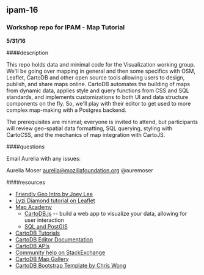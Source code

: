 ## ipam-16
### Workshop repo for IPAM - Map Tutorial
**5/31/16**

####description

This repo holds data and minimal code for the Visualization working group. 
We'll be going over mapping in general and then some specifics with OSM, Leaflet, CartoDB and other open source tools allowing users to design, publish, and share maps online. CartoDB automates the building of maps from dynamic data, applies style and query functions from CSS and SQL standards, and implements customizations to both UI and data structure components on the fly. So, we'll play with their editor to get used to more complex map-making with a Postgres backend. 

The prerequisites are minimal; everyone is invited to attend, but participants will review geo-spatial data formatting, SQL querying, styling with CartoCSS, and the mechanics of map integration with CartoJS.

####questions

Email Aurelia with any issues:

Aurelia Moser
aurelia@mozillafoundation.org
@auremoser

####resources

* [Friendly Geo Intro by Joey Lee](https://github.com/joeyklee/hellowebmaps)
* [Lyzi Diamond tutorial on Leaflet](http://lyzidiamond.com/posts/osgeo-august-meeting)
* [Map Academy](http://academy.cartodb.com)
    + [CartoDB.js](http://academy.cartodb.com/courses/03-cartodbjs-ground-up/lesson-3.html) -- build a web app to visualize your data, allowing for user interaction
	+ [SQL and PostGIS](http://academy.cartodb.com/courses/04-sql-postgis.html)
* [CartoDB Tutorials](http://docs.cartodb.com/tutorials.html)
* [CartoDB Editor Documentation](http://docs.cartodb.com/cartodb-editor.html)
* [CartoDB APIs](http://docs.cartodb.com/cartodb-platform.html)
* [Community help on StackExchange](http://gis.stackexchange.com/questions/tagged/cartodb)
* [CartoDB Map Gallery](http://cartodb.com/gallery/)
* [CartoDB Bootstrap Template by Chris Wong](https://github.com/chriswhong/cartodb-github-template)
